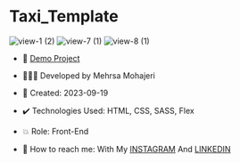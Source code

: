 # Taxi_Template

![view-1 (2)](https://github.com/Mehrsa-Mohajeri-Developer/Taxi_Template/assets/145048780/33eabefe-ec65-42cc-b1b4-187ffe2d5336)
![view-7 (1)](https://github.com/Mehrsa-Mohajeri-Developer/Taxi_Template/assets/145048780/a94a5cef-46de-4649-a643-499971fdc0c4)
![view-8 (1)](https://github.com/Mehrsa-Mohajeri-Developer/Taxi_Template/assets/145048780/4c1f1c73-23f4-44a9-a7f1-5ec0f3c326a5)

- 🔗 [Demo Project](https://mehrsa-mohajeri-developer.github.io/Taxi_Template/)

- 👩🏻‍💻 Developed by Mehrsa Mohajeri

- 📆 Created: 2023-09-19

- ✔️ Technologies Used: HTML, CSS, SASS, Flex

- 💥 Role: Front-End

- 📲 How to reach me: With My [INSTAGRAM](https://www.instagram.com/mehrsa_mohajeri_developer) And [LINKEDIN](https://www.linkedin.com/in/mehrsa_mohajeri_developer)
